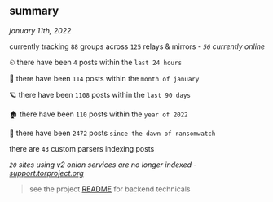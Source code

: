 
## summary
_january 11th, 2022_

currently tracking `88` groups across `125` relays & mirrors - _`56` currently online_

⏲ there have been `4` posts within the `last 24 hours`

🦈 there have been `114` posts within the `month of january`

🪐 there have been `1108` posts within the `last 90 days`

🏚 there have been `110` posts within the `year of 2022`

🦕 there have been `2472` posts `since the dawn of ransomwatch`

there are `43` custom parsers indexing posts

_`20` sites using v2 onion services are no longer indexed - [support.torproject.org](https://support.torproject.org/onionservices/v2-deprecation/)_

> see the project [README](https://github.com/thetanz/ransomwatch#ransomwatch--) for backend technicals
